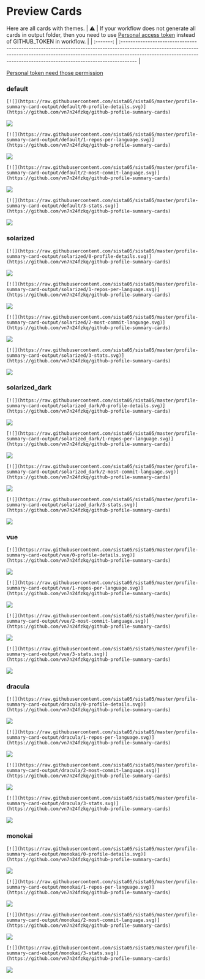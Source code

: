 
# Preview Cards

Here are all cards with themes.
| :warning: | If your workflow does not generate all cards in output folder, then you need to use [Personal access token](https://docs.github.com/en/actions/configuring-and-managing-workflows/creating-and-storing-encrypted-secrets) instead of GITHUB_TOKEN in workflow. |
| :-------: | :------------------------------------------------------------------------------------------------------------------------------------------------------------------------------------------------------------------------------------------------ |

[Personal token need those permission](https://github.com/vn7n24fzkq/github-profile-summary-cards/wiki/Personal-access-token-permissions)


### default


```
[![](https://raw.githubusercontent.com/sista05/sista05/master/profile-summary-card-output/default/0-profile-details.svg)](https://github.com/vn7n24fzkq/github-profile-summary-cards)
```
![](https://raw.githubusercontent.com/sista05/sista05/master/profile-summary-card-output/default/0-profile-details.svg)


```
[![](https://raw.githubusercontent.com/sista05/sista05/master/profile-summary-card-output/default/1-repos-per-language.svg)](https://github.com/vn7n24fzkq/github-profile-summary-cards)
```
![](https://raw.githubusercontent.com/sista05/sista05/master/profile-summary-card-output/default/1-repos-per-language.svg)


```
[![](https://raw.githubusercontent.com/sista05/sista05/master/profile-summary-card-output/default/2-most-commit-language.svg)](https://github.com/vn7n24fzkq/github-profile-summary-cards)
```
![](https://raw.githubusercontent.com/sista05/sista05/master/profile-summary-card-output/default/2-most-commit-language.svg)


```
[![](https://raw.githubusercontent.com/sista05/sista05/master/profile-summary-card-output/default/3-stats.svg)](https://github.com/vn7n24fzkq/github-profile-summary-cards)
```
![](https://raw.githubusercontent.com/sista05/sista05/master/profile-summary-card-output/default/3-stats.svg)


### solarized


```
[![](https://raw.githubusercontent.com/sista05/sista05/master/profile-summary-card-output/solarized/0-profile-details.svg)](https://github.com/vn7n24fzkq/github-profile-summary-cards)
```
![](https://raw.githubusercontent.com/sista05/sista05/master/profile-summary-card-output/solarized/0-profile-details.svg)


```
[![](https://raw.githubusercontent.com/sista05/sista05/master/profile-summary-card-output/solarized/1-repos-per-language.svg)](https://github.com/vn7n24fzkq/github-profile-summary-cards)
```
![](https://raw.githubusercontent.com/sista05/sista05/master/profile-summary-card-output/solarized/1-repos-per-language.svg)


```
[![](https://raw.githubusercontent.com/sista05/sista05/master/profile-summary-card-output/solarized/2-most-commit-language.svg)](https://github.com/vn7n24fzkq/github-profile-summary-cards)
```
![](https://raw.githubusercontent.com/sista05/sista05/master/profile-summary-card-output/solarized/2-most-commit-language.svg)


```
[![](https://raw.githubusercontent.com/sista05/sista05/master/profile-summary-card-output/solarized/3-stats.svg)](https://github.com/vn7n24fzkq/github-profile-summary-cards)
```
![](https://raw.githubusercontent.com/sista05/sista05/master/profile-summary-card-output/solarized/3-stats.svg)


### solarized_dark


```
[![](https://raw.githubusercontent.com/sista05/sista05/master/profile-summary-card-output/solarized_dark/0-profile-details.svg)](https://github.com/vn7n24fzkq/github-profile-summary-cards)
```
![](https://raw.githubusercontent.com/sista05/sista05/master/profile-summary-card-output/solarized_dark/0-profile-details.svg)


```
[![](https://raw.githubusercontent.com/sista05/sista05/master/profile-summary-card-output/solarized_dark/1-repos-per-language.svg)](https://github.com/vn7n24fzkq/github-profile-summary-cards)
```
![](https://raw.githubusercontent.com/sista05/sista05/master/profile-summary-card-output/solarized_dark/1-repos-per-language.svg)


```
[![](https://raw.githubusercontent.com/sista05/sista05/master/profile-summary-card-output/solarized_dark/2-most-commit-language.svg)](https://github.com/vn7n24fzkq/github-profile-summary-cards)
```
![](https://raw.githubusercontent.com/sista05/sista05/master/profile-summary-card-output/solarized_dark/2-most-commit-language.svg)


```
[![](https://raw.githubusercontent.com/sista05/sista05/master/profile-summary-card-output/solarized_dark/3-stats.svg)](https://github.com/vn7n24fzkq/github-profile-summary-cards)
```
![](https://raw.githubusercontent.com/sista05/sista05/master/profile-summary-card-output/solarized_dark/3-stats.svg)


### vue


```
[![](https://raw.githubusercontent.com/sista05/sista05/master/profile-summary-card-output/vue/0-profile-details.svg)](https://github.com/vn7n24fzkq/github-profile-summary-cards)
```
![](https://raw.githubusercontent.com/sista05/sista05/master/profile-summary-card-output/vue/0-profile-details.svg)


```
[![](https://raw.githubusercontent.com/sista05/sista05/master/profile-summary-card-output/vue/1-repos-per-language.svg)](https://github.com/vn7n24fzkq/github-profile-summary-cards)
```
![](https://raw.githubusercontent.com/sista05/sista05/master/profile-summary-card-output/vue/1-repos-per-language.svg)


```
[![](https://raw.githubusercontent.com/sista05/sista05/master/profile-summary-card-output/vue/2-most-commit-language.svg)](https://github.com/vn7n24fzkq/github-profile-summary-cards)
```
![](https://raw.githubusercontent.com/sista05/sista05/master/profile-summary-card-output/vue/2-most-commit-language.svg)


```
[![](https://raw.githubusercontent.com/sista05/sista05/master/profile-summary-card-output/vue/3-stats.svg)](https://github.com/vn7n24fzkq/github-profile-summary-cards)
```
![](https://raw.githubusercontent.com/sista05/sista05/master/profile-summary-card-output/vue/3-stats.svg)


### dracula


```
[![](https://raw.githubusercontent.com/sista05/sista05/master/profile-summary-card-output/dracula/0-profile-details.svg)](https://github.com/vn7n24fzkq/github-profile-summary-cards)
```
![](https://raw.githubusercontent.com/sista05/sista05/master/profile-summary-card-output/dracula/0-profile-details.svg)


```
[![](https://raw.githubusercontent.com/sista05/sista05/master/profile-summary-card-output/dracula/1-repos-per-language.svg)](https://github.com/vn7n24fzkq/github-profile-summary-cards)
```
![](https://raw.githubusercontent.com/sista05/sista05/master/profile-summary-card-output/dracula/1-repos-per-language.svg)


```
[![](https://raw.githubusercontent.com/sista05/sista05/master/profile-summary-card-output/dracula/2-most-commit-language.svg)](https://github.com/vn7n24fzkq/github-profile-summary-cards)
```
![](https://raw.githubusercontent.com/sista05/sista05/master/profile-summary-card-output/dracula/2-most-commit-language.svg)


```
[![](https://raw.githubusercontent.com/sista05/sista05/master/profile-summary-card-output/dracula/3-stats.svg)](https://github.com/vn7n24fzkq/github-profile-summary-cards)
```
![](https://raw.githubusercontent.com/sista05/sista05/master/profile-summary-card-output/dracula/3-stats.svg)


### monokai


```
[![](https://raw.githubusercontent.com/sista05/sista05/master/profile-summary-card-output/monokai/0-profile-details.svg)](https://github.com/vn7n24fzkq/github-profile-summary-cards)
```
![](https://raw.githubusercontent.com/sista05/sista05/master/profile-summary-card-output/monokai/0-profile-details.svg)


```
[![](https://raw.githubusercontent.com/sista05/sista05/master/profile-summary-card-output/monokai/1-repos-per-language.svg)](https://github.com/vn7n24fzkq/github-profile-summary-cards)
```
![](https://raw.githubusercontent.com/sista05/sista05/master/profile-summary-card-output/monokai/1-repos-per-language.svg)


```
[![](https://raw.githubusercontent.com/sista05/sista05/master/profile-summary-card-output/monokai/2-most-commit-language.svg)](https://github.com/vn7n24fzkq/github-profile-summary-cards)
```
![](https://raw.githubusercontent.com/sista05/sista05/master/profile-summary-card-output/monokai/2-most-commit-language.svg)


```
[![](https://raw.githubusercontent.com/sista05/sista05/master/profile-summary-card-output/monokai/3-stats.svg)](https://github.com/vn7n24fzkq/github-profile-summary-cards)
```
![](https://raw.githubusercontent.com/sista05/sista05/master/profile-summary-card-output/monokai/3-stats.svg)

